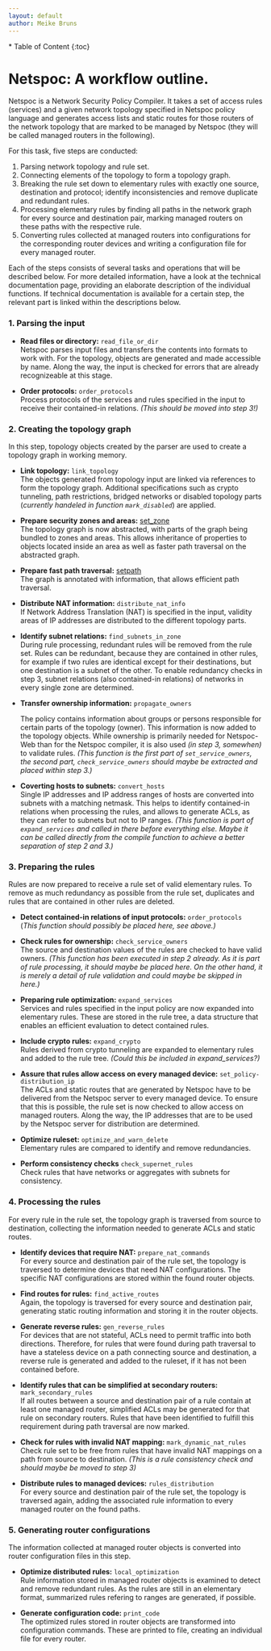 ```yaml
---
layout: default
author: Meike Bruns
---
```



<div class="maruku_toc" markdown="1">
* Table of Content
{:toc}
</div>

# Netspoc: A workflow outline.

Netspoc is a Network Security Policy Compiler. It takes a set of
access rules (services) and a given network topology specified in
Netspoc policy language and generates access lists and static routes
for those routers of the network topology that are marked to be
managed by Netspoc (they will be called managed routers in the
following).

For this task, five steps are conducted:

1. Parsing network topology and rule set.
2. Connecting elements of the topology to form a topology graph.
3. Breaking the rule set down to elementary rules with exactly one
   source, destination and protocol; identify inconsistencies and remove
   duplicate and redundant rules.
4. Processing elementary rules by finding all paths in the network 
   graph for every source and destination pair, marking managed 
   routers on these paths with the respective rule. 
5. Converting rules collected at managed routers into configurations
   for the corresponding router devices and writing a configuration
   file for every managed router.

Each of the steps consists of several tasks and operations that will
be described below. For more detailed information, have a look at the
technical documentation page, providing an elaborate description of
the individual functions. If technical documentation is available for
a certain step, the relevant part is linked within the descriptions
below.

### 1. Parsing the input

* **Read files or directory:** `read_file_or_dir`  
    Netspoc parses input files and transfers the contents into formats
    to work with. For the topology, objects are generated and made
    accessible by name. Along the way, the input is checked for errors
    that are already recognizeable at this stage.

* **Order protocols:** `order_protocols`   
    Process protocols of the services and rules specified in the input
    to receive their contained-in relations. *(This should be moved
    into step 3!)*

### 2. Creating the topology graph

In this step, topology objects created by the parser are used to create a
topology graph in working memory.

* **Link topology:** `link_topology`    
    The objects generated from topology input are linked via
    references to form the topology graph. Additional specifications
    such as crypto tunneling, path restrictions, bridged networks or
    disabled topology parts (*currently handeled in function
    `mark_disabled`*) are applied.

* **Prepare security zones and areas:** 
    [set_zone](/Netspoc/technical.html#prepare_zones)  
    The topology graph is now abstracted, with parts of the graph
    being bundled to zones and areas. This allows inheritance of
    properties to objects located inside an area as well as faster
    path traversal on the abstracted graph.

* **Prepare fast path traversal:**
    [setpath](/Netspoc/technical.html#prepare_traversal)  
    The graph is annotated with information, that allows efficient
    path traversal.

* **Distribute NAT information:** `distribute_nat_info`  
    If Network Address Translation (NAT) is specified in the input,
    validity areas of IP addresses are distributed to the different
    topology parts.

* **Identify subnet relations:** `find_subnets_in_zone`  
    During rule processing, redundant rules will be removed
    from the rule set. Rules can be redundant, because they are
    contained in other rules, for example if two rules are identical
    except for their destinations, but one destination is a subnet of
    the other. To enable redundancy checks in step 3, subnet
    relations (also contained-in relations) of networks in every
    single zone are determined.

* **Transfer ownership information:** `propagate_owners`    

  The policy contains information about groups or persons responsible
  for certain parts of the topology (owner). This information is now
  added to the topology objects. While ownership is primarily needed for
  Netspoc-Web than for the Netspoc compiler, it is also used
  *(in step 3, somewhen)* to validate rules. *(This function is the
  first part of `set_service_owners`, the second part,
  `check_service_owners` should maybe be extracted and placed within
  step 3.)*

* **Coverting hosts to subnets:** `convert_hosts`  
    Single IP addresses and IP address ranges of hosts are converted
    into subnets with a matching netmask. This helps to identify
    contained-in relations when processing the rules, and allows to
    generate ACLs, as they can refer to subnets but not to IP
    ranges. *(This function is part of `expand_services` and called in
    there before everything else. Maybe it can be called directly from
    the compile function to achieve a better separation of step 2 and
    3.)*

### 3. Preparing the rules

Rules are now prepared to receive a rule set of valid elementary
rules. To remove as much redundancy as possible from the rule set,
duplicates and rules that are contained in other rules are
deleted.

* **Detect contained-in relations of input protocols:** `order_protocols`     
  (*This function should possibly be placed here, see above.)*

* **Check rules for ownership:** `check_service_owners`    
    The source and destination values of the rules are checked to have
    valid owners. *(This function has been executed in step 2
    already. As it is part of rule processing, it should maybe be
    placed here. On the other hand, it is merely a detail of rule
    validation and could maybe be skipped in here.)*

* **Preparing rule optimization:** `expand_services`  
    Services and rules specified in the input policy are now
    expanded into elementary rules. These are stored in the rule tree,
    a data structure that enables an efficient evaluation to detect
    contained rules.

* **Include crypto rules:** `expand_crypto`    
    Rules derived from crypto tunneling are expanded to elementary
    rules and added to the rule tree. *(Could this be included in
    expand_services?)*

* **Assure that rules allow access on every managed device:**
    `set_policy-distribution_ip`    
    The ACLs and static routes that are generated by Netspoc have to
    be delivered from the Netspoc server to every managed device. To
    ensure that this is possible, the rule set is now checked to
    allow access on managed routers. Along the way, the IP
    addresses that are to be used by the Netspoc server for
    distribution are determined.

* **Optimize ruleset:** `optimize_and_warn_delete`    
    Elementary rules are compared to identify and remove redundancies.

* **Perform consistency checks** `check_supernet_rules`   
    Check rules that have networks or aggregates with subnets for
    consistency.

### 4. Processing the rules

For every rule in the rule set, the topology graph is traversed from
source to destination, collecting the information needed to generate
ACLs and static routes.

* **Identify devices that require NAT:** `prepare_nat_commands`    
    For every source and destination pair of the rule set, the
    topology is traversed to determine devices that need NAT
    configurations. The specific NAT configurations are stored within
    the found router objects.

* **Find routes for rules:** `find_active_routes`  
    Again, the topology is traversed for every source and destination
    pair, generating static routing information and storing it in the
    router objects.

* **Generate reverse rules:** `gen_reverse_rules`    
    For devices that are not stateful, ACLs need to permit traffic
    into both directions. Therefore, for rules that were found during
    path traversal to have a stateless device on a path connecting
    source and destination, a reverse rule is generated and added to
    the ruleset, if it has not been contained before.

* **Identify rules that can be simplified at secondary routers:** 
    `mark_secondary_rules`  
    If all routes between a source and destination pair of a rule
    contain at least one managed router, simplified ACLs may be
    generated for that rule on secondary routers. Rules that have been
    identified to fulfill this requirement during path traversal are
    now marked. 

* **Check for rules with invalid NAT mapping:** `mark_dynamic_nat_rules`     
     Check rule set to be free from rules that have invalid NAT
     mappings on a path from source to destination. *(This is a rule
     consistency check and should maybe be moved to step 3)*

* **Distribute rules to managed devices:** `rules_distribution`  
    For every source and destination pair of the rule set, the
    topology is traversed again, adding the associated rule
    information to every managed router on the found paths.

### 5. Generating router configurations

The information collected at managed router objects is converted into
router configuration files in this step.

* **Optimize distributed rules:** `local_optimization`    
    Rule information stored in managed router objects is examined to
    detect and remove redundant rules. As the rules are still in an
    elementary format, summarized rules refering to ranges are
    generated, if possible.

* **Generate configuration code:** `print_code`   
    The optimized rules stored in router objects are transformed
    into configuration commands. These are printed to file, creating an
    individual file for every router.

